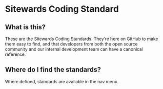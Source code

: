# Sitewards Coding Standard

## What is this?

These are the Sitewards Coding Standards. They're here on GitHub to make them easy to find, and that developers from
both the open source community and our internal development team can have a canonical reference.

## Where do I find the standards?

Where defined, standards are available in the nav menu.
